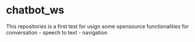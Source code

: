 # chatbot_ws
This repositories is a first test for usign some opensource functionalities for conversation - speech to text - navigation
